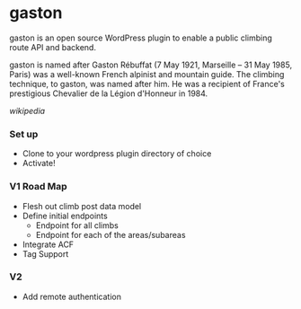 # gaston

gaston is an open source WordPress plugin to enable a public climbing route API and backend.

gaston is named after Gaston Rébuffat (7 May 1921, Marseille – 31 May 1985, Paris) was a well-known French alpinist and mountain guide. The climbing technique, to gaston, was named after him. He was a recipient of France's prestigious Chevalier de la Légion d'Honneur in 1984.

_wikipedia_

### Set up

* Clone to your wordpress plugin directory of choice
* Activate!

### V1 Road Map

* Flesh out climb post data model
* Define initial endpoints
  * Endpoint for all climbs
  * Endpoint for each of the areas/subareas
* Integrate ACF
* Tag Support

### V2

* Add remote authentication
